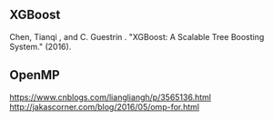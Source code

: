 ## XGBoost
Chen, Tianqi , and C. Guestrin . "XGBoost: A Scalable Tree Boosting System." (2016).

## OpenMP
https://www.cnblogs.com/liangliangh/p/3565136.html
http://jakascorner.com/blog/2016/05/omp-for.html

